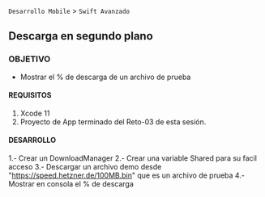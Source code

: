 `Desarrollo Mobile` > `Swift Avanzado`

## Descarga en segundo plano

### OBJETIVO

- Mostrar el % de descarga de un archivo de prueba

#### REQUISITOS

1. Xcode 11
2. Proyecto de App terminado del Reto-03 de esta sesión.

#### DESARROLLO

1.- Crear un DownloadManager
2.- Crear una variable Shared para su facil acceso
3.- Descargar un archivo demo desde "https://speed.hetzner.de/100MB.bin" que es un archivo de prueba
4.- Mostrar en consola el % de descarga


